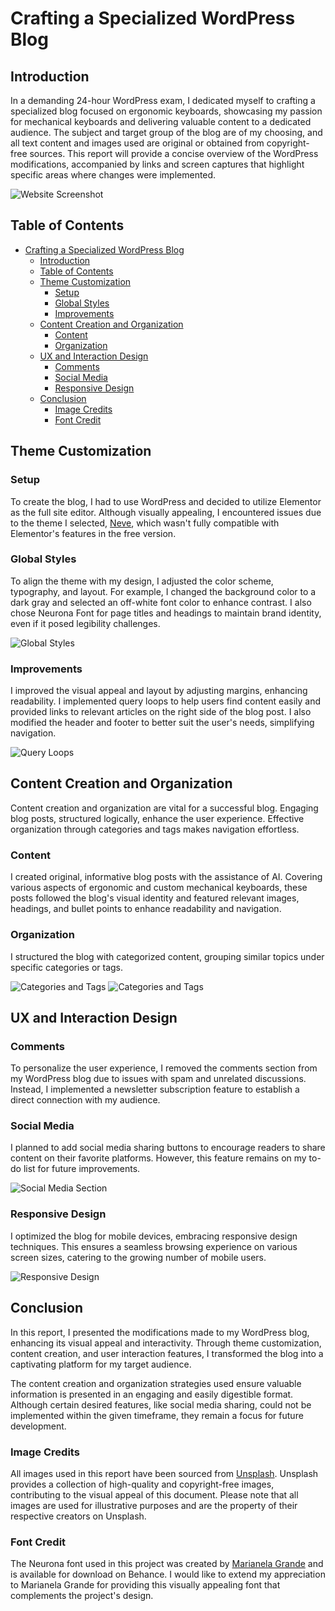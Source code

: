 # Crafting a Specialized WordPress Blog

## Introduction

In a demanding 24-hour WordPress exam, I dedicated myself to crafting a specialized blog focused on ergonomic keyboards, showcasing my passion for mechanical keyboards and delivering valuable content to a dedicated audience. The subject and target group of the blog are of my choosing, and all text content and images used are original or obtained from copyright-free sources. This report will provide a concise overview of the WordPress modifications, accompanied by links and screen captures that highlight specific areas where changes were implemented.

![Website Screenshot](/images/landing.jpeg)

## Table of Contents

- [Crafting a Specialized WordPress Blog](#crafting-a-specialized-wordpress-blog)
  - [Introduction](#introduction)
  - [Table of Contents](#table-of-contents)
  - [Theme Customization](#theme-customization)
    - [Setup](#setup)
    - [Global Styles](#global-styles)
    - [Improvements](#improvements)
  - [Content Creation and Organization](#content-creation-and-organization)
    - [Content](#content)
    - [Organization](#organization)
  - [UX and Interaction Design](#ux-and-interaction-design)
    - [Comments](#comments)
    - [Social Media](#social-media)
    - [Responsive Design](#responsive-design)
  - [Conclusion](#conclusion)
    - [Image Credits](#image-credits)
    - [Font Credit](#font-credit)

## Theme Customization

### Setup

To create the blog, I had to use WordPress and decided to utilize Elementor as the full site editor. Although visually appealing, I encountered issues due to the theme I selected, [Neve](https://themeisle.com/themes/neve/), which wasn't fully compatible with Elementor's features in the free version.

### Global Styles

To align the theme with my design, I adjusted the color scheme, typography, and layout. For example, I changed the background color to a dark gray and selected an off-white font color to enhance contrast. I also chose Neurona Font for page titles and headings to maintain brand identity, even if it posed legibility challenges.

![Global Styles](/images/styles.png)

### Improvements

I improved the visual appeal and layout by adjusting margins, enhancing readability. I implemented query loops to help users find content easily and provided links to relevant articles on the right side of the blog post. I also modified the header and footer to better suit the user's needs, simplifying navigation.

![Query Loops](/images/query.png)

## Content Creation and Organization

Content creation and organization are vital for a successful blog. Engaging blog posts, structured logically, enhance the user experience. Effective organization through categories and tags makes navigation effortless.

### Content

I created original, informative blog posts with the assistance of AI. Covering various aspects of ergonomic and custom mechanical keyboards, these posts followed the blog's visual identity and featured relevant images, headings, and bullet points to enhance readability and navigation.

### Organization

I structured the blog with categorized content, grouping similar topics under specific categories or tags.

![Categories and Tags](/images/tags1.png)
![Categories and Tags](/images/tags2.jpeg)

## UX and Interaction Design

### Comments

To personalize the user experience, I removed the comments section from my WordPress blog due to issues with spam and unrelated discussions. Instead, I implemented a newsletter subscription feature to establish a direct connection with my audience.

### Social Media

I planned to add social media sharing buttons to encourage readers to share content on their favorite platforms. However, this feature remains on my to-do list for future improvements.

![Social Media Section](/images/Social.png)

### Responsive Design

I optimized the blog for mobile devices, embracing responsive design techniques. This ensures a seamless browsing experience on various screen sizes, catering to the growing number of mobile users.

![Responsive Design](/images/responsive.png)

## Conclusion

In this report, I presented the modifications made to my WordPress blog, enhancing its visual appeal and interactivity. Through theme customization, content creation, and user interaction features, I transformed the blog into a captivating platform for my target audience.

The content creation and organization strategies used ensure valuable information is presented in an engaging and easily digestible format. Although certain desired features, like social media sharing, could not be implemented within the given timeframe, they remain a focus for future development.

### Image Credits

All images used in this report have been sourced from [Unsplash](https://unsplash.com/). Unsplash provides a collection of high-quality and copyright-free images, contributing to the visual appeal of this document. Please note that all images are used for illustrative purposes and are the property of their respective creators on Unsplash.

### Font Credit

The Neurona font used in this project was created by [Marianela Grande](https://www.behance.net/gallery/112975959/Neurona-Free-Type-Font) and is available for download on Behance. I would like to extend my appreciation to Marianela Grande for providing this visually appealing font that complements the project's design.
